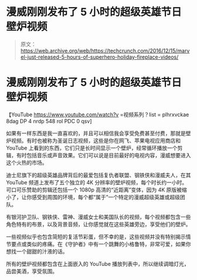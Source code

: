 # 漫威刚刚发布了 5 小时的超级英雄节日壁炉视频 

> 原文：<https://web.archive.org/web/https://techcrunch.com/2016/12/15/marvel-just-released-5-hours-of-superhero-holiday-fireplace-videos/>

# 漫威刚刚发布了 5 小时的超级英雄节日壁炉视频

【YouTube https://www.youtube.com/watch?v =视频系列？list = plhrxvckae 8dag DP 4 nrdp 548 rol PDC 0 qsv]

如果有一样东西是我一直喜欢的，并且可以相信我会享受免费甚至付费，那就是壁炉视频。有时也被称为圣诞日志视频，这些是你在网飞、苹果电视应用商店和 YouTube 上看到的东西，它们只是长时间显示一个壁炉，经常循环播放一个剪辑，有时包括音乐或声音效果。它们可以说是目前最好的电视内容，漫威想要进入这个火热的市场。

迪士尼旗下的超级英雄品牌背后的最爱包括复仇者联盟、钢铁侠和漫威夫人，在其 YouTube 频道上发布了五个独立的 4K 分辨率的壁炉视频，每个时长约一小时。可口可乐赞助的剪辑还包括一个 1080p 高清的“近距离”变体，因为 4K 原版被缩小了，让你感受到周围的环境，每个都“属于”一个特定的漫威超级英雄或超级团队。

有银河护卫队、钢铁侠、雷神、漫威女士和美国队长的视频，每个视频都包含一些角色特有的布景，以及背景音频，让你感觉就在这些英雄旁边，享受他们的壁炉。

一些视频似乎也包含简短的复活节彩蛋，但不幸的是，这些视频并没有特别揭示情节要点或类似的疼痛。在《守护者》中有一个跳舞的小格鲁特，非常可爱，如果你想找一个甜甜的汁液的话。

所有的壁炉视频都包含在上面嵌入的 YouTube 播放列表中，所以继续调暗灯光，品尝美酒，享受氛围。